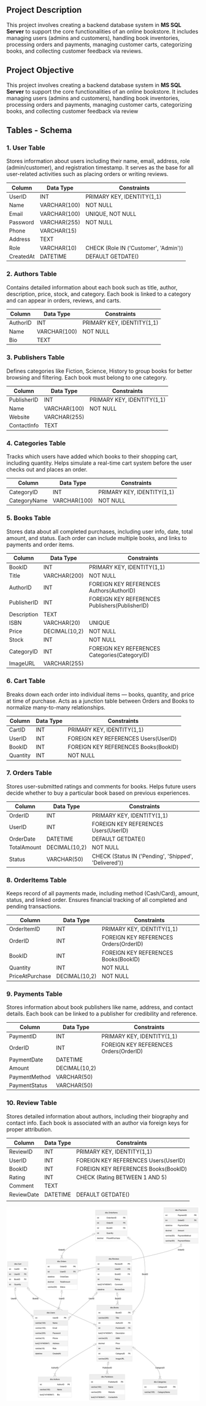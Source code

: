 
## Project Description

This project involves creating a backend database system in **MS SQL Server** to support the core functionalities of an online bookstore. It includes managing users (admins and customers), handling book inventories, processing orders and payments, managing customer carts, categorizing books, and collecting customer feedback via reviews.


## Project Objective

This project involves creating a backend database system in **MS SQL Server** to support the core functionalities of an online bookstore. It includes managing users (admins and customers), handling book inventories, processing orders and payments, managing customer carts, categorizing books, and collecting customer feedback via review

## Tables - Schema

### 1. User Table

Stores information about users including their name, email, address, role (admin/customer), and registration timestamp. It serves as the base for all user-related activities such as placing orders or writing reviews.

|Column|Data Type|Constraints|
|---|---|---|
|UserID|INT|PRIMARY KEY, IDENTITY(1,1)|
|Name|VARCHAR(100)|NOT NULL|
|Email|VARCHAR(100)|UNIQUE, NOT NULL|
|Password|VARCHAR(255)|NOT NULL|
|Phone|VARCHAR(15)||
|Address|TEXT||
|Role|VARCHAR(10)|CHECK (Role IN ('Customer', 'Admin'))|
|CreatedAt|DATETIME|DEFAULT GETDATE()|

### 2. Authors Table

Contains detailed information about each book such as title, author, description, price, stock, and category. Each book is linked to a category and can appear in orders, reviews, and carts.

|Column|Data Type|Constraints|
|---|---|---|
|AuthorID|INT|PRIMARY KEY, IDENTITY(1,1)|
|Name|VARCHAR(100)|NOT NULL|
|Bio|TEXT||

### 3. Publishers Table 

Defines categories like Fiction, Science, History to group books for better browsing and filtering. Each book must belong to one category.

|Column|Data Type|Constraints|
|---|---|---|
|PublisherID|INT|PRIMARY KEY, IDENTITY(1,1)|
|Name|VARCHAR(100)|NOT NULL|
|Website|VARCHAR(255)||
|ContactInfo|TEXT||

### 4. Categories Table

Tracks which users have added which books to their shopping cart, including quantity. Helps simulate a real-time cart system before the user checks out and places an order.

|Column|Data Type|Constraints|
|---|---|---|
|CategoryID|INT|PRIMARY KEY, IDENTITY(1,1)|
|CategoryName|VARCHAR(100)|NOT NULL|

### 5. Books Table

Stores data about all completed purchases, including user info, date, total amount, and status. Each order can include multiple books, and links to payments and order items.

|Column|Data Type|Constraints|
|---|---|---|
|BookID|INT|PRIMARY KEY, IDENTITY(1,1)|
|Title|VARCHAR(200)|NOT NULL|
|AuthorID|INT|FOREIGN KEY REFERENCES Authors(AuthorID)|
|PublisherID|INT|FOREIGN KEY REFERENCES Publishers(PublisherID)|
|Description|TEXT||
|ISBN|VARCHAR(20)|UNIQUE|
|Price|DECIMAL(10,2)|NOT NULL|
|Stock|INT|NOT NULL|
|CategoryID|INT|FOREIGN KEY REFERENCES Categories(CategoryID)|
|ImageURL|VARCHAR(255)||

### 6. Cart Table

Breaks down each order into individual items — books, quantity, and price at time of purchase. Acts as a junction table between Orders and Books to normalize many-to-many relationships.

|Column|Data Type|Constraints|
|---|---|---|
|CartID|INT|PRIMARY KEY, IDENTITY(1,1)|
|UserID|INT|FOREIGN KEY REFERENCES Users(UserID)|
|BookID|INT|FOREIGN KEY REFERENCES Books(BookID)|
|Quantity|INT|NOT NULL|

### 7. Orders Table

Stores user-submitted ratings and comments for books. Helps future users decide whether to buy a particular book based on previous experiences.

| Column      | Data Type     | Constraints                                           |
| ----------- | ------------- | ----------------------------------------------------- |
| OrderID     | INT           | PRIMARY KEY, IDENTITY(1,1)                            |
| UserID      | INT           | FOREIGN KEY REFERENCES Users(UserID)                  |
| OrderDate   | DATETIME      | DEFAULT GETDATE()                                     |
| TotalAmount | DECIMAL(10,2) | NOT NULL                                              |
| Status      | VARCHAR(50)   | CHECK (Status IN ('Pending', 'Shipped', 'Delivered')) |
### 8. OrderItems Table

Keeps record of all payments made, including method (Cash/Card), amount, status, and linked order. Ensures financial tracking of all completed and pending transactions.

| Column          | Data Type     | Constraints                            |
| --------------- | ------------- | -------------------------------------- |
| OrderItemID     | INT           | PRIMARY KEY, IDENTITY(1,1)             |
| OrderID         | INT           | FOREIGN KEY REFERENCES Orders(OrderID) |
| BookID          | INT           | FOREIGN KEY REFERENCES Books(BookID)   |
| Quantity        | INT           | NOT NULL                               |
| PriceAtPurchase | DECIMAL(10,2) | NOT NULL                               |

### 9. Payments Table

Stores information about book publishers like name, address, and contact details. Each book can be linked to a publisher for credibility and reference.

| Column        | Data Type     | Constraints                            |
| ------------- | ------------- | -------------------------------------- |
| PaymentID     | INT           | PRIMARY KEY, IDENTITY(1,1)             |
| OrderID       | INT           | FOREIGN KEY REFERENCES Orders(OrderID) |
| PaymentDate   | DATETIME      |                                        |
| Amount        | DECIMAL(10,2) |                                        |
| PaymentMethod | VARCHAR(50)   |                                        |
| PaymentStatus | VARCHAR(50)   |                                        |

### 10. Review Table

Stores detailed information about authors, including their biography and contact info. Each book is associated with an author via foreign keys for proper attribution.

| Column     | Data Type | Constraints                          |
| ---------- | --------- | ------------------------------------ |
| ReviewID   | INT       | PRIMARY KEY, IDENTITY(1,1)           |
| UserID     | INT       | FOREIGN KEY REFERENCES Users(UserID) |
| BookID     | INT       | FOREIGN KEY REFERENCES Books(BookID) |
| Rating     | INT       | CHECK (Rating BETWEEN 1 AND 5)       |
| Comment    | TEXT      |                                      |
| ReviewDate | DATETIME  | DEFAULT GETDATE()                    |
|            |           |                                      |

![](4-%20University%20Stuff/assets/Editor%20_%20Mermaid%20Chart-2025-05-13-180901.png)


